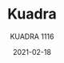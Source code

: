 ---
designer: "Pedrali R&D"
description: "A%20very%20simple%20and%20iconic%20sheel%20and%20an%20innovative%20curved%20backrest%20make%20Kuadra%20collection%20comfortable%20and%20versatile.%20Barstool%20with%20injection%20moulding%20technopolymer%20shell%20and%20steel%20tube%20frame%20%D8%2016%20mm.%20Seat%20height%20770%20mm."
image_primary: "img/Kuadra_1116_01_zoom.jpg"
image_secondary: "img/Kuadra_1116_02_zoom.jpg"
manufacturer: "Pedrali"
href: "https://www.pedrali.it/en/products/catalog/Stool-KUADRA-1116/"
subtitle: "KUADRA 1116"
tags: 
  - "Pedrali"
  - "stools"
title: "Kuadra"
category: "stools"
slug: "/manufacturers/pedrali/stools/pedrali-r-d-kuadra"
date: "2021-02-18"
---